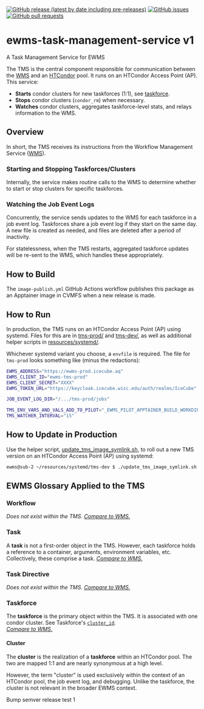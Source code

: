 <!--- Top of README Badges (automated) --->
[![GitHub release (latest by date including pre-releases)](https://img.shields.io/github/v/release/Observation-Management-Service/ewms-task-management-service?include_prereleases)](https://github.com/Observation-Management-Service/ewms-task-management-service/) [![GitHub issues](https://img.shields.io/github/issues/Observation-Management-Service/ewms-task-management-service)](https://github.com/Observation-Management-Service/ewms-task-management-service/issues?q=is%3Aissue+sort%3Aupdated-desc+is%3Aopen) [![GitHub pull requests](https://img.shields.io/github/issues-pr/Observation-Management-Service/ewms-task-management-service)](https://github.com/Observation-Management-Service/ewms-task-management-service/pulls?q=is%3Apr+sort%3Aupdated-desc+is%3Aopen)
<!--- End of README Badges (automated) --->

# ewms-task-management-service v1

A Task Management Service for EWMS

The TMS is the central component responsible for communication between the [WMS](https://github.com/Observation-Management-Service/ewms-workflow-management-service) and an [HTCondor](https://htcondor.org/) pool. It runs on an HTCondor Access Point (AP). This service:

- **Starts** condor clusters for new taskforces (1:1), see [taskforce](#taskforce).
- **Stops** condor clusters (`condor_rm`) when necessary.
- **Watches** condor clusters, aggregates taskforce-level stats, and relays information to the WMS.

## Overview

In short, the TMS receives its instructions from the Workflow Management Service ([WMS](https://github.com/Observation-Management-Service/ewms-workflow-management-service)).

### Starting and Stopping Taskforces/Clusters

Internally, the service makes routine calls to the WMS to determine whether to start or stop clusters for specific taskforces.

### Watching the Job Event Logs

Concurrently, the service sends updates to the WMS for each taskforce in a job event log. Taskforces share a job event log if they start on the same day. A new file is created as needed, and files are deleted after a period of inactivity.

For statelessness, when the TMS restarts, aggregated taskforce updates will be re-sent to the WMS, which handles these appropriately.

## How to Build

The `image-publish.yml` GitHub Actions workflow publishes this package as an Apptainer image in CVMFS when a new release is made.

## How to Run

In production, the TMS runs on an HTCondor Access Point (AP) using systemd. Files for this are in [tms-prod/](./resources/systemd/tms-prod) and [tms-dev/](./resources/systemd/tms-dev), as well as additional helper scripts in [resources/systemd/](./resources/systemd/).

Whichever systemd variant you choose, a `envfile` is required. The file for `tms-prod` looks something like (minus the redactions):

```bash
EWMS_ADDRESS="https://ewms-prod.icecube.aq"
EWMS_CLIENT_ID="ewms-tms-prod"
EWMS_CLIENT_SECRET="XXXX"
EWMS_TOKEN_URL="https://keycloak.icecube.wisc.edu/auth/realms/IceCube"

JOB_EVENT_LOG_DIR="/.../tms-prod/jobs"

TMS_ENV_VARS_AND_VALS_ADD_TO_PILOT="_EWMS_PILOT_APPTAINER_BUILD_WORKDIR=/srv/var_tmp/"
TMS_WATCHER_INTERVAL="15"
```

## How to Update in Production

Use the helper script, [update_tms_image_symlink.sh](resources/systemd/update_tms_image_symlink.sh), to roll out a new TMS version on an HTCondor Access Point (AP) using systemd:

```bash
ewms@sub-2 ~/resources/systemd/tms-dev $ ./update_tms_image_symlink.sh v1.2.3
```

## EWMS Glossary Applied to the TMS

### Workflow

_Does not exist within the TMS._ _[Compare to WMS.](https://github.com/Observation-Management-Service/ewms-workflow-management-service#workflow)_

### Task

A **task** is not a first-order object in the TMS. However, each taskforce holds a reference to a container, arguments, environment variables, etc. Collectively, these comprise a task. _[Compare to WMS.](https://github.com/Observation-Management-Service/ewms-workflow-management-service#task)_

### Task Directive

_Does not exist within the TMS._ _[Compare to WMS.](https://github.com/Observation-Management-Service/ewms-workflow-management-service#task-directive)_

### Taskforce

The **taskforce** is the primary object within the TMS. It is associated with one condor cluster. See Taskforce's [`cluster_id`](https://github.com/Observation-Management-Service/ewms-workflow-management-service/blob/main/Docs/Models/TaskforceObject.md).  
_[Compare to WMS.](https://github.com/Observation-Management-Service/ewms-workflow-management-service#taskforce)_

#### Cluster

The **cluster** is the realization of a **taskforce** within an HTCondor pool. The two are mapped 1:1 and are nearly synonymous at a high level.

However, the term "cluster" is used exclusively within the context of an HTCondor pool, the job event log, and debugging. Unlike the taskforce, the cluster is not relevant in the broader EWMS context.

Bump semver release test 1
